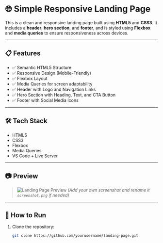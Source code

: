 # 🌐 Simple Responsive Landing Page

This is a clean and responsive landing page built using **HTML5** and **CSS3**. It includes a **header**, **hero section**, and **footer**, and is styled using **Flexbox** and **media queries** to ensure responsiveness across devices.

---

## 📋 Features

- ✅ Semantic HTML5 Structure
- ✅ Responsive Design (Mobile-Friendly)
- ✅ Flexbox Layout
- ✅ Media Queries for screen adaptability
- ✅ Header with Logo and Navigation Links
- ✅ Hero Section with Heading, Text, and CTA Button
- ✅ Footer with Social Media Icons

---

## 🛠 Tech Stack

- HTML5
- CSS3
- Flexbox
- Media Queries
- VS Code + Live Server

---

## 📷 Preview

> ![Landing Page Preview](screenshot.png)
*(Add your own screenshot and rename it `screenshot.png` if needed)*

---

## 🚀 How to Run

1. Clone the repository:
   ```bash
   git clone https://github.com/yourusername/landing-page.git
